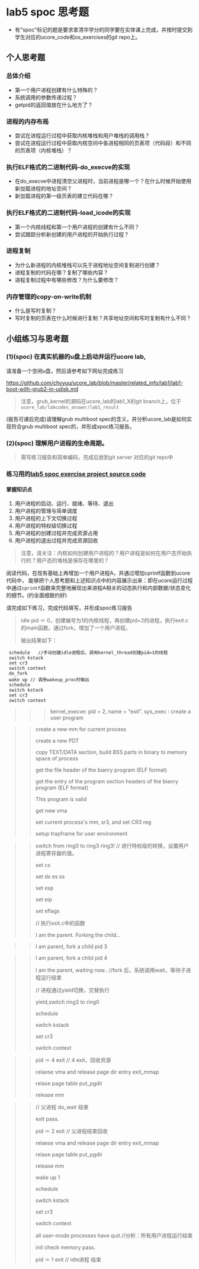 # lab5 spoc 思考题

- 有"spoc"标记的题是要求拿清华学分的同学要在实体课上完成，并按时提交到学生对应的ucore_code和os_exercises的git repo上。


## 个人思考题

### 总体介绍

 - 第一个用户进程创建有什么特殊的？
 - 系统调用的参数传递过程？
 - getpid的返回值放在什么地方了？

### 进程的内存布局

 - 尝试在进程运行过程中获取内核堆栈和用户堆栈的调用栈？
 - 尝试在进程运行过程中获取内核空间中各进程相同的页表项（代码段）和不同的页表项（内核堆栈）？

### 执行ELF格式的二进制代码-do_execve的实现

 - 在do_execve中进程清空父进程时，当前进程是哪一个？在什么时候开始使用新加载进程的地址空间？
 - 新加载进程的第一级页表的建立代码在哪？

### 执行ELF格式的二进制代码-load_icode的实现

 - 第一个内核线程和第一个用户进程的创建有什么不同？
 - 尝试跟踪分析新创建的用户进程的开始执行过程？

### 进程复制

 - 为什么新进程的内核堆栈可以先于进程地址空间复制进行创建？
 - 进程复制的代码在哪？复制了哪些内容？
 - 进程复制过程中有哪些修改？为什么要修改？

### 内存管理的copy-on-write机制
 - 什么是写时复制？
 - 写时复制的页表在什么时候进行复制？共享地址空间和写时复制有什么不同？

## 小组练习与思考题

### (1)(spoc) 在真实机器的u盘上启动并运行ucore lab,

请准备一个空闲u盘，然后请参考如下网址完成练习

https://github.com/chyyuu/ucore_lab/blob/master/related_info/lab1/lab1-boot-with-grub2-in-udisk.md

> 注意，grub_kernel的源码在ucore_lab的lab1_X的git branch上，位于 `ucore_lab/labcodes_answer/lab1_result`

(报告可课后完成)请理解grub multiboot spec的含义，并分析ucore_lab是如何实现符合grub multiboot spec的，并形成spoc练习报告。

### (2)(spoc) 理解用户进程的生命周期。

> 需写练习报告和简单编码，完成后放到git server 对应的git repo中

### 练习用的[lab5 spoc exercise project source code](https://github.com/chyyuu/ucore_lab/tree/master/related_info/lab5/lab5-spoc-discuss)


#### 掌握知识点
1. 用户进程的启动、运行、就绪、等待、退出
2. 用户进程的管理与简单调度
3. 用户进程的上下文切换过程
4. 用户进程的特权级切换过程
5. 用户进程的创建过程并完成资源占用
6. 用户进程的退出过程并完成资源回收

> 注意，请关注：内核如何创建用户进程的？用户进程是如何在用户态开始执行的？用户态的堆栈是保存在哪里的？

阅读代码，在现有基础上再增加一个用户进程A，并通过增加cprintf函数到ucore代码中，
能够把个人思考题和上述知识点中的内容展示出来：即在ucore运行过程中通过`cprintf`函数来完整地展现出来进程A相关的动态执行和内部数据/状态变化的细节。(约全面细致约好)

请完成如下练习，完成代码填写，并形成spoc练习报告



> idle pid ＝ 0，创建编号为1的内核线程，再创建pid=2的进程，执行exit.c的main函数。通过fork，增加了一个用户进程。
>
>输出结果如下：

>
     schedule   //手动创建idle进程后，调用kernel_thread创建pid=1的线程
     switch kstack
     set cr3
     switch context
     do_fork
     wake up // 调用wakeup_proc时输出
     schedule
     switch kstack
     set cr3
     switch context
> > >kernel_execve: pid = 2, name = "exit".
> >sys_exec : create a user program

> >create a new mm for current process
> >
> >create a new PDT
> >
> >copy TEXT/DATA section, build BSS parts in binary to memory space of process
> >
> >get the file header of the bianry program (ELF format)
> >
> > get the entry of the program section headers of the bianry program (ELF format)
> >
> > This program is valid
> >
> > get new vma 
> >
> > set current process's mm, sr3, and set CR3 reg 
> >
> > setup trapframe for user environment 
> >

> >switch from ring0 to ring3 ring3! // 进行特权级的转换，设置用户进程寄存器的值。
> >
> >set cs
> >
> >set ds es ss
> >
> >set esp
> >
> >set eip
> >
> >set eflags
> >
> >// 执行exit.c中的函数
> >
> >I am the parent. Forking the child...

> >
> >I am parent, fork a child pid 3

> >
> >I am parent, fork a child pid 4
> >
> >I am the parent, waiting now..   //fork 后，系统调用wait，等待子进程运行结束
> >
> >// 进程通过yield切换，交替执行
> >
> >yield,switch ring3 to ring0 
> >
> >schedule
> >
> >switch kstack
> >
> >set cr3
> >
> >switch context

> >

> >pid ＝ 4 exit // 4 exit，回收资源
> >
> >relaese vma and release page dir entry exit_mmap
> >
> >relase page table put_pgdir
> >
> >release mm

> >
> >// 父进程 do_wait 结束
> >
> >exit pass.
> >
> > pid ＝ 2 exit // 父进程结束回收
> >
> >relaese vma and release page dir entry exit_mmap
> >
> >relase page table put_pgdir
> >
> >release mm
> >
> >wake up 1
> >
> >schedule
> >
> >switch kstack
> >
> >set cr3
> >
> >switch context
> >
> >all user-mode processes have quit.//分析：所有用户进程运行结束
> >
> >init check memory pass.
> >
> >pid ＝ 1 exit // idle进程 结束
